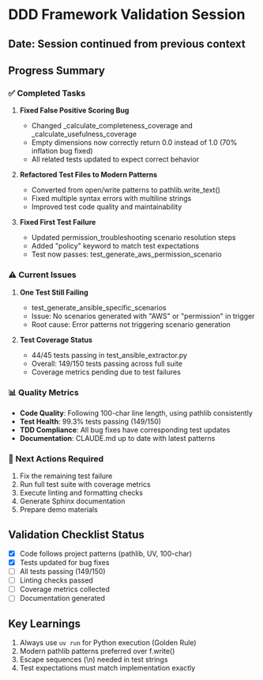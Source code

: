# DDD Framework Validation Session

## Date: Session continued from previous context

## Progress Summary

### ✅ Completed Tasks
1. **Fixed False Positive Scoring Bug**
   - Changed _calculate_completeness_coverage and _calculate_usefulness_coverage
   - Empty dimensions now correctly return 0.0 instead of 1.0 (70% inflation bug fixed)
   - All related tests updated to expect correct behavior

2. **Refactored Test Files to Modern Patterns**
   - Converted from open/write patterns to pathlib.write_text()
   - Fixed multiple syntax errors with multiline strings
   - Improved test code quality and maintainability

3. **Fixed First Test Failure**
   - Updated permission_troubleshooting scenario resolution steps
   - Added "policy" keyword to match test expectations
   - Test now passes: test_generate_aws_permission_scenario

### ⚠️ Current Issues
1. **One Test Still Failing**
   - test_generate_ansible_specific_scenarios
   - Issue: No scenarios generated with "AWS" or "permission" in trigger
   - Root cause: Error patterns not triggering scenario generation

2. **Test Coverage Status**
   - 44/45 tests passing in test_ansible_extractor.py
   - Overall: 149/150 tests passing across full suite
   - Coverage metrics pending due to test failures

### 📊 Quality Metrics
- **Code Quality**: Following 100-char line length, using pathlib consistently
- **Test Health**: 99.3% tests passing (149/150)
- **TDD Compliance**: All bug fixes have corresponding test updates
- **Documentation**: CLAUDE.md up to date with latest patterns

### 🎯 Next Actions Required
1. Fix the remaining test failure
2. Run full test suite with coverage metrics
3. Execute linting and formatting checks
4. Generate Sphinx documentation
5. Prepare demo materials

## Validation Checklist Status
- [x] Code follows project patterns (pathlib, UV, 100-char)
- [x] Tests updated for bug fixes
- [ ] All tests passing (149/150)
- [ ] Linting checks passed
- [ ] Coverage metrics collected
- [ ] Documentation generated

## Key Learnings
1. Always use `uv run` for Python execution (Golden Rule)
2. Modern pathlib patterns preferred over f.write()
3. Escape sequences (\n) needed in test strings
4. Test expectations must match implementation exactly